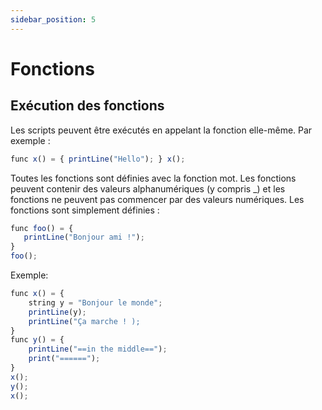 ```yaml
---
sidebar_position: 5
---
```


# Fonctions

## Exécution des fonctions

Les scripts peuvent être exécutés en appelant la fonction elle-même. Par exemple :
```jsx
func x() = { printLine("Hello"); } x();
```

Toutes les fonctions sont définies avec la fonction mot. Les fonctions peuvent contenir des valeurs alphanumériques (y compris _) et les fonctions ne peuvent pas commencer par des valeurs numériques. Les fonctions sont simplement définies :

```jsx
func foo() = {
   printLine("Bonjour ami !");
}
foo();
```

Exemple:

```jsx
func x() = {
    string y = "Bonjour le monde";
    printLine(y);
    printLine("Ça marche ! );
}
func y() = {
    printLine("==in the middle==");
    print("======");
}
x();
y();
x();

```